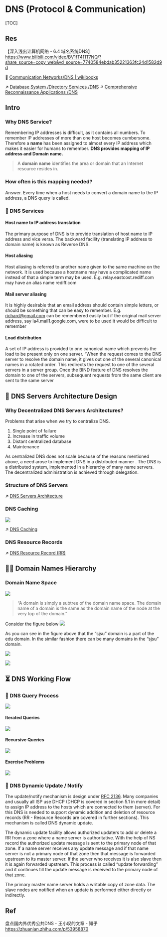 # DNS (Protocol & Communication)

[TOC]



## Res
【深入浅出计算机网络 - 6.4 域名系统DNS】 https://www.bilibili.com/video/BV1fT411T7NQ/?share_source=copy_web&vd_source=7740584ebdab35221363fc24d1582d9d

📂 [Communication Networks/DNS | wikibooks](https://en.wikibooks.org/wiki/Communication_Networks/DNS)


↗ [Database System /Directory Services /DNS](../../../../🍕%20Database%20System/Directory%20Services/DNS%20Server%20(DNS%20Distributed%20Database)/DNS%20Server%20(DNS%20Distributed%20Database).md)
↗ [Comprehensive Reconnaissance Applications /DNS](../../../../../CyberSecurity/☠️%20Kill%20Chain/🔦%20Reconnaissance/Comprehensive%20Reconnaissance%20Applications/Comprehensive%20Reconnaissance%20Applications.md)



## Intro
### Why DNS Service?
Remembering IP addresses is difficult, as it contains all numbers. To remember IP addresses of more than one host becomes cumbersome. Therefore a **name** has been assigned to almost every IP address which makes it easier for humans to remember. **DNS provides mapping of IP address and Domain name.** 

> A **domain name** identifies the area or domain that an Internet resource resides in. 

### How often is this mapping needed?
Answer. Every time when a host needs to convert a domain name to the IP address, a DNS query is called.


### 🎯 DNS Services
#### Host name to IP address translation
The primary purpose of DNS is to provide translation of host name to IP address and vice versa. The backward facility (translating IP address to domain name) is known as Reverse DNS. 

#### Host aliasing
Host aliasing is referred to another name given to the same machine on the network. It is used because a hostname may have a complicated name instead of that a simple term may be used. E.g. relay.eastcost.rediff.com may have an alias name rediff.com

#### Mail server aliasing
It is highly desirable that an email address should contain simple letters, or should be something that can be easy to remember. E.g. richard@gmail.com can be remembered easily but if the original mail server address, say la4.mail1.google.com, were to be used it would be difficult to remember

#### Load distribution
A set of IP address is provided to one canonical name which prevents the load to be present only on one server. “When the request comes to the DNS server to resolve the domain name, it gives out one of the several canonical names in a rotated order. This redirects the request to one of the several servers in a server group. Once the BIND feature of DNS resolves the domain to one of the servers, subsequent requests from the same client are sent to the same server



## 🎒 DNS Servers Architecture Design
### Why Decentralized DNS Servers Architectures?
Problems that arise when we try to centralize DNS.
1. Single point of failure
2. Increase in traffic volume
3. Distant centralized database
4. Maintenance

As centralized DNS does not scale because of the reasons mentioned above, a need arose to implement DNS in a distributed manner . The DNS is a distributed system, implemented in a hierarchy of many name servers. The decentralized administration is achieved through delegation.


### Structure of DNS Servers
↗ [DNS Servers Architecture](../../../../🍕%20Database%20System/Directory%20Services/DNS%20Server%20(DNS%20Distributed%20Database)/DNS%20Servers%20Architecture.md)


### DNS Caching
![](../../../../../../Assets/Pics/Screenshot%202023-06-17%20at%2010.21.47%20AM.png)

↗ [DNS Caching](../../../../🍕%20Database%20System/Directory%20Services/DNS%20Server%20(DNS%20Distributed%20Database)/DNS%20Caching.md)


### DNS Resource Records
↗ [DNS Resource Record (RR)](../../../../🍕%20Database%20System/Directory%20Services/DNS%20Server%20(DNS%20Distributed%20Database)/DNS%20Resource%20Record%20(RR).md)



## 👨‍🏫 Domain Names Hierarchy
### Domain Name Space
![](../../../../../../Assets/Pics/Screenshot%202023-06-17%20at%2010.18.02%20AM.png)

> “A domain is simply a subtree of the domain name space. The domain name of a domain is the same as the domain name of the node at the very top of the domain.” 

Consider the figure below
![](../../../../../../Assets/Pics/Screenshot%202023-06-17%20at%205.47.50%20PM.png)

As you can see in the figure above that the “sjsu” domain is a part of the edu domain. In the similar fashion there can be many domains in the “sjsu” domain.

![](../../../../../../Assets/Pics/Screenshot%202023-06-17%20at%2010.18.57%20AM.png)

![](../../../../../../Assets/Pics/Screenshot%202023-06-17%20at%2010.19.37%20AM.png)



## ⏳ DNS Working Flow
### 🦆 DNS Query Process
![](../../../../../../Assets/Pics/Screenshot%202023-06-17%20at%2010.20.54%20AM.png)


#### Iterated Queries
![](../../../../../../Assets/Pics/Screenshot%202023-06-17%20at%205.56.19%20PM.png)

#### Recursive Queries
![](../../../../../../Assets/Pics/Screenshot%202023-06-17%20at%205.56.34%20PM.png)


#### Exercise Problems
![](../../../../../../Assets/Pics/Screenshot%202023-06-17%20at%2010.22.39%20AM.png)


### 📣 DNS Dynamic Update / Notify
The update/notify mechanism is design under [RFC 2136](https://tools.ietf.org/html/rfc2136). Many companies and usually all ISP use DHCP (DHCP is covered in section 5.1 in more detail) to assign IP address to the hosts which are connected to them (server). For this DNS is needed to support dynamic addition and deletion of resource records (RR - Resource Records are covered in further sections). This mechanism is called DNS dynamic update.

The dynamic update facility allows authorized updaters to add or delete a RR from a zone where a name server is authoritative. With the help of NS record the authorized update message is sent to the primary node of that zone. If a name server receives any update message and if that name server is not a primary node of that zone then that message is forwarded upstream to its master server. If the server who receives it is also slave then it is again forwarded upstream. This process is called “update forwarding” and it continues till the update message is received to the primary node of that zone. 

The primary master name server holds a writable copy of zone data. The slave nodes are notified when an update is performed either directly or indirectly.



## Ref
盘点国内外优秀公共DNS - 王小叹的文章 - 知乎 https://zhuanlan.zhihu.com/p/53958870


